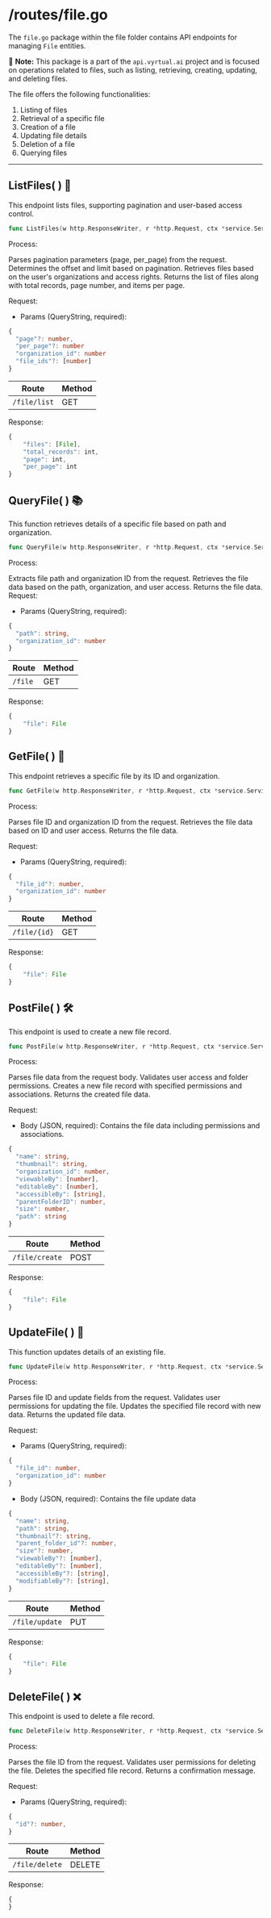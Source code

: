 # /routes/file.go

The `file.go` package within the file folder contains API endpoints for managing `File` entities.

📝 **Note:** This package is a part of the `api.vyrtual.ai` project and is focused on operations related to files, such as listing, retrieving, creating, updating, and deleting files.

The file offers the following functionalities:

1. Listing of files
2. Retrieval of a specific file
3. Creation of a file
4. Updating file details
5. Deletion of a file
6. Querying files

---

## ListFiles( ) 🚀

This endpoint lists files, supporting pagination and user-based access control.

```go
func ListFiles(w http.ResponseWriter, r *http.Request, ctx *service.Service) error { ... }
```

Process:

Parses pagination parameters (page, per_page) from the request.
Determines the offset and limit based on pagination.
Retrieves files based on the user's organizations and access rights.
Returns the list of files along with total records, page number, and items per page.

Request:

- Params (QueryString, required):

```typescript
{
  "page"?: number,
  "per_page"?: number
  "organization_id": number
  "file_ids"?: [number]
}
```

| Route        | Method |
| ------------ | ------ |
| `/file/list` | GET    |

Response:

```typescript
{
    "files": [File],
    "total_records": int,
    "page": int,
    "per_page": int
}
```

## QueryFile( ) 📚

This function retrieves details of a specific file based on path and organization.

```go
func QueryFile(w http.ResponseWriter, r *http.Request, ctx *service.Service) error { ... }
```

Process:

Extracts file path and organization ID from the request.
Retrieves the file data based on the path, organization, and user access.
Returns the file data.
Request:

- Params (QueryString, required):

```typescript
{
  "path": string,
  "organization_id": number
}
```

| Route   | Method |
| ------- | ------ |
| `/file` | GET    |

Response:

```typescript
{
    "file": File
}
```

## GetFile( ) 📘

This endpoint retrieves a specific file by its ID and organization.

```go
func GetFile(w http.ResponseWriter, r *http.Request, ctx *service.Service) error { ... }
```

Process:

Parses file ID and organization ID from the request.
Retrieves the file data based on ID and user access.
Returns the file data.

Request:

- Params (QueryString, required):

```typescript
{
  "file_id"?: number,
  "organization_id": number
}
```

| Route        | Method |
| ------------ | ------ |
| `/file/{id}` | GET    |

Response:

```typescript
{
    "file": File
}
```

## PostFile( ) 🛠️

This endpoint is used to create a new file record.

```go
func PostFile(w http.ResponseWriter, r *http.Request, ctx *service.Service) error { ... }
```

Process:

Parses file data from the request body.
Validates user access and folder permissions.
Creates a new file record with specified permissions and associations.
Returns the created file data.

Request:

- Body (JSON, required): Contains the file data including permissions and associations.

```typescript
{
  "name": string,
  "thumbnail": string,
  "organization_id": number,
  "viewableBy": [number],
  "editableBy": [number],
  "accessibleBy": [string],
  "parentFolderID": number,
  "size": number,
  "path": string
}
```

| Route          | Method |
| -------------- | ------ |
| `/file/create` | POST   |

Response:

```typescript
{
    "file": File
}
```

## UpdateFile( ) 🔄

This function updates details of an existing file.

```go
func UpdateFile(w http.ResponseWriter, r *http.Request, ctx *service.Service) error { ... }
```

Process:

Parses file ID and update fields from the request.
Validates user permissions for updating the file.
Updates the specified file record with new data.
Returns the updated file data.

Request:

- Params (QueryString, required):

```typescript
{
  "file_id": number,
  "organization_id": number
}
```

- Body (JSON, required): Contains the file update data

```typescript
{
  "name": string,
  "path": string,
  "thumbnail"?: string,
  "parent_folder_id"?: number,
  "size"?: number,
  "viewableBy"?: [number],
  "editableBy"?: [number],
  "accessibleBy"?: [string],
  "modifiableBy"?: [string],
}
```

| Route          | Method |
| -------------- | ------ |
| `/file/update` | PUT    |

Response:

```typescript
{
    "file": File
}
```

## DeleteFile( ) ❌

This endpoint is used to delete a file record.

```go
func DeleteFile(w http.ResponseWriter, r *http.Request, ctx *service.Service) error { ... }
```

Process:

Parses the file ID from the request.
Validates user permissions for deleting the file.
Deletes the specified file record.
Returns a confirmation message.

Request:

- Params (QueryString, required):

```typescript
{
  "id"?: number,
}
```

| Route          | Method |
| -------------- | ------ |
| `/file/delete` | DELETE |

Response:

```typescript
{
}
```
